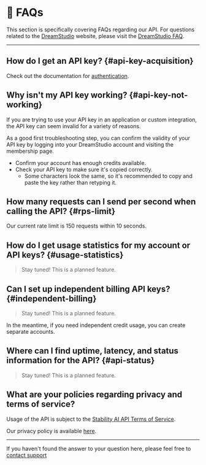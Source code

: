 # 🙋 FAQs

This section is specifically covering FAQs regarding our API. For questions related to the [DreamStudio](https://dreamstudio.ai/) website, please visit the [DreamStudio FAQ](https://dreamstudio.ai/faq).

---

## How do I get an API key? {#api-key-acquisition}

Check out the documentation for [authentication](/docs/getting-started/authentication).

## Why isn't my API key working? {#api-key-not-working}

If you are trying to use your API key in an application or custom integration, the API key can seem invalid for a variety of reasons.

As a good first troubleshooting step, you can confirm the validity of your API key by logging into your DreamStudio account and visiting the membership page.
​

- Confirm your account has enough credits available.
- Check your API key to make sure it's copied correctly.
  - Some characters look the same, so it's recommended to copy and paste the key rather than retyping it.

## How many requests can I send per second when calling the API? {#rps-limit}

Our current rate limit is 150 requests within 10 seconds.

## How do I get usage statistics for my account or API keys? {#usage-statistics}

> Stay tuned! This is a planned feature.​

## Can I set up independent billing API keys? {#independent-billing}

> Stay tuned! This is a planned feature.​

In the meantime, if you need independent credit usage, you can create separate accounts.

## Where can I find uptime, latency, and status information for the API? {#api-status}

> Stay tuned! This is a planned feature.​

## What are your policies regarding privacy and terms of service?

Usage of the API is subject to the [Stability AI API Terms of Service](/legal/terms-of-service).

Our privacy policy is available [here](/legal/privacy-policy).

---

If you haven't found the answer to your question here, please feel free to [contact support](/support)
